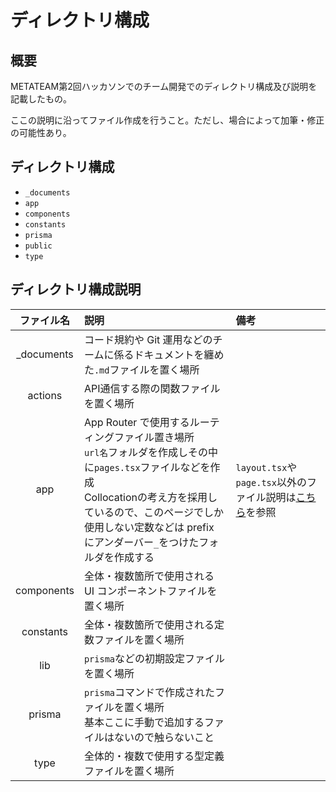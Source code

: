 # ディレクトリ構成

## 概要

METATEAM第2回ハッカソンでのチーム開発でのディレクトリ構成及び説明を記載したもの。

ここの説明に沿ってファイル作成を行うこと。ただし、場合によって加筆・修正の可能性あり。

## ディレクトリ構成

- `_documents`
- `app`
- `components`
- `constants`
- `prisma`
- `public`
- `type`

## ディレクトリ構成説明

| ファイル名  | 説明                                                                                                                                                                                                                                                | 備考                                                                                                                                       |
| :---------: | :-------------------------------------------------------------------------------------------------------------------------------------------------------------------------------------------------------------------------------------------------- | :----------------------------------------------------------------------------------------------------------------------------------------- |
| \_documents | コード規約や Git 運用などのチームに係るドキュメントを纏めた`.md`ファイルを置く場所                                                                                                                                                                  |                                                                                                                                            |
|   actions   | API通信する際の関数ファイルを置く場所                                                                                                                                                                                                               |                                                                                                                                            |
|     app     | App Router で使用するルーティングファイル置き場所<br>`url名`フォルダを作成しその中に`pages.tsx`ファイルなどを作成<br>Collocationの考え方を採用しているので、このページでしか使用しない定数などは prefix にアンダーバー`_`をつけたフォルダを作成する | `layout.tsx`や`page.tsx`以外のファイル説明は[こちら](https://nextjs.org/docs/app/building-your-application/routing#file-conventions)を参照 |
| components  | 全体・複数箇所で使用される UI コンポーネントファイルを置く場所<br>                                                                                                                                                                                  |                                                                                                                                            |
|  constants  | 全体・複数箇所で使用される定数ファイルを置く場所                                                                                                                                                                                                    |                                                                                                                                            |
|     lib     | `prisma`などの初期設定ファイルを置く場所                                                                                                                                                                                                            |                                                                                                                                            |
|   prisma    | `prisma`コマンドで作成されたファイルを置く場所<br>基本ここに手動で追加するファイルはないので触らないこと                                                                                                                                            |                                                                                                                                            |
|    type     | 全体的・複数で使用する型定義ファイルを置く場所                                                                                                                                                                                                      |                                                                                                                                            |

